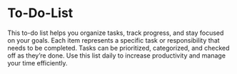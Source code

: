 # To-Do-List
This to-do list helps you organize tasks, track progress, and stay focused on your goals. Each item represents a specific task or responsibility that needs to be completed. Tasks can be prioritized, categorized, and checked off as they’re done. Use this list daily to increase productivity and manage your time efficiently.
